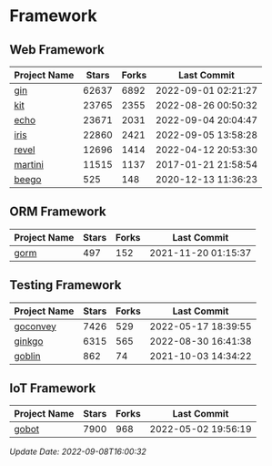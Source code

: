 # Framework

## Web Framework
| Project Name | Stars | Forks | Last Commit |
| ------------ | ----- | ----- | ----------- |
| [gin](https://github.com/gin-gonic/gin) | 62637 | 6892 | 2022-09-01 02:21:27 |
| [kit](https://github.com/go-kit/kit) | 23765 | 2355 | 2022-08-26 00:50:32 |
| [echo](https://github.com/labstack/echo) | 23671 | 2031 | 2022-09-04 20:04:47 |
| [iris](https://github.com/kataras/iris) | 22860 | 2421 | 2022-09-05 13:58:28 |
| [revel](https://github.com/revel/revel) | 12696 | 1414 | 2022-04-12 20:53:30 |
| [martini](https://github.com/go-martini/martini) | 11515 | 1137 | 2017-01-21 21:58:54 |
| [beego](https://github.com/astaxie/beego) | 525 | 148 | 2020-12-13 11:36:23 |

## ORM Framework
| Project Name | Stars | Forks | Last Commit |
| ------------ | ----- | ----- | ----------- |
| [gorm](https://github.com/jinzhu/gorm) | 497 | 152 | 2021-11-20 01:15:37 |

## Testing Framework
| Project Name | Stars | Forks | Last Commit |
| ------------ | ----- | ----- | ----------- |
| [goconvey](https://github.com/smartystreets/goconvey) | 7426 | 529 | 2022-05-17 18:39:55 |
| [ginkgo](https://github.com/onsi/ginkgo) | 6315 | 565 | 2022-08-30 16:41:38 |
| [goblin](https://github.com/franela/goblin) | 862 | 74 | 2021-10-03 14:34:22 |

## IoT Framework
| Project Name | Stars | Forks | Last Commit |
| ------------ | ----- | ----- | ----------- |
| [gobot](https://github.com/hybridgroup/gobot) | 7900 | 968 | 2022-05-02 19:56:19 |

*Update Date: 2022-09-08T16:00:32*